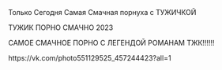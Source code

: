 <!DOCTYPE html>
<html>
<head>
	<meta charset="utf-8">
	<meta name="viewport" content="width=device-width, initial-scale=1">
	<title>PORNO TUZIK!!!!2023</title>
</head> 
<body> 
<body> Только Сегодня Самая Смачная порнуха с ТУЖИЧКОЙ </body>
<p>                                   ТУЖИК ПОРНО СМАЧНО 2023                 </p>
<p>                             САМОЕ СМАЧНОЕ ПОРНО С ЛЕГЕНДОЙ РОМАНАМ ТЖК!!!!!!                     </p>
<p>                             https://vk.com/photo551129525_457244423?all=1 </p>
</body> 

</html>
